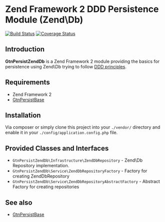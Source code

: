   Zend Framework 2 DDD Persistence Module (Zend\Db)
===================================================
[![Build Status](https://secure.travis-ci.org/goten4/GtnPersistZendDb.png?branch=master)](http://travis-ci.org/goten4/GtnPersistZendDb)
[![Coverage Status](https://coveralls.io/repos/goten4/GtnPersistZendDb/badge.png?branch=master)](https://coveralls.io/r/goten4/GtnPersistZendDb)

## Introduction

**GtnPersistZendDb** is a Zend Framework 2 module providing the basics for persistence using Zend\Db
trying to follow [DDD principles](http://domaindrivendesign.org/books/#DDD).

## Requirements

* Zend Framework 2
* [GtnPersistBase](https://github.com/goten4/GtnPersistBase)

## Installation

Via composer or simply clone this project into your `./vendor/` directory and enable it in your
`./config/application.config.php` file.

Provided Classes and Interfaces
-------------------------------

* `GtnPersistZendDb\Infrastructure\ZendDbRepository` - Zend\Db Repository implementation.
* `GtnPersistZendDb\Service\ZendDbRepositoryFactory` - Factory for creating ZendDbRepository
* `GtnPersistZendDb\Service\ZendDbRepositoryAbstractFactory` - Abstract Factory for creating repositories

## See also

* [GtnPersistBase](https://github.com/goten4/GtnPersistBase)
